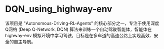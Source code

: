 # DQN_using_highway-env
该项目是 "Autonomous-Driving-RL-Agents" 的核心部分之一，专注于使用深度Q网络 (Deep Q-Network, DQN) 算法来训练一个自动驾驶智能体，智能体在 highway-env 模拟环境中学习驾驶，目标是在多车道的高速公路上实现高效、安全的自主导航。
